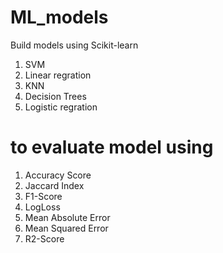 # ML_models

Build models using Scikit-learn

1) SVM
2) Linear regration
3) KNN
4) Decision Trees
5) Logistic regration

# to evaluate model using 
1.  Accuracy Score
2.  Jaccard Index
3.  F1-Score
4.  LogLoss
5.  Mean Absolute Error
6.  Mean Squared Error
7.  R2-Score
